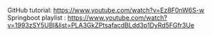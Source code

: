 GitHub tutorial: https://www.youtube.com/watch?v=Ez8F0nW6S-w
Springboot playlist : https://www.youtube.com/watch?v=1993zSY5UBI&list=PLA3GkZPtsafacdBLdd3p1DyRd5FGfr3Ue
